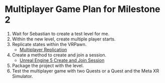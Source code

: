 # Multiplayer Game Plan for Milestone 2

1. Wait for Sebastian to create a test level for me.
2. Within the new level, create multiple player starts.
3. Replicate states within the VRPawn.
    - [Multiplayer Replication](https://youtu.be/ef6SeknakeU?si=N4FdzeR_Vw9BOxUB)
4. Create a method to create and join a session. 
    - [Unreal Engine 5 Create and Join Session](https://youtu.be/tfC7HtP1oKQ?si=EjmRQeKqVUe4MWxT)
5. Package the project with the level.
6. Test the multiplayer game with two Quests or a Quest and the Meta XR Simulator.